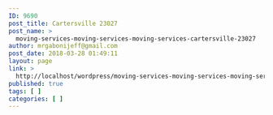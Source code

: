 ```yaml
---
ID: 9690
post_title: Cartersville 23027
post_name: >
  moving-services-moving-services-moving-services-cartersville-23027
author: mrgabonijeff@gmail.com
post_date: 2018-03-28 01:49:11
layout: page
link: >
  http://localhost/wordpress/moving-services-moving-services-moving-services-cartersville-23027/
published: true
tags: [ ]
categories: [ ]
---
```

